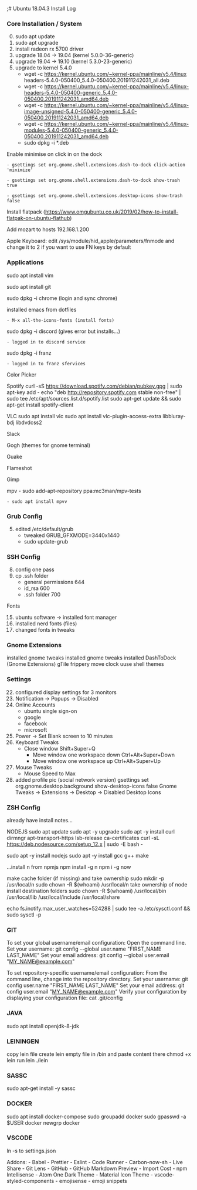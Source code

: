 ;# Ubuntu 18.04.3 Install Log

### Core Installation / System

00. sudo apt update
01. sudo apt upgrade
02. install radeon rx 5700 driver
20. upgrade 18.04 -> 19.04 (kernel 5.0.0-36-generic)
21. upgrade 19.04 -> 19.10 (kernel 5.3.0-23-generic)
22. upgrade to kernel 5.4.0
	- wget -c https://kernel.ubuntu.com/~kernel-ppa/mainline/v5.4/linux headers-5.4.0-050400_5.4.0-050400.201911242031_all.deb
	- wget -c https://kernel.ubuntu.com/~kernel-ppa/mainline/v5.4/linux-headers-5.4.0-050400-generic_5.4.0-050400.201911242031_amd64.deb
	- wget -c https://kernel.ubuntu.com/~kernel-ppa/mainline/v5.4/linux-image-unsigned-5.4.0-050400-generic_5.4.0-050400.201911242031_amd64.deb
	- wget -c https://kernel.ubuntu.com/~kernel-ppa/mainline/v5.4/linux-modules-5.4.0-050400-generic_5.4.0-050400.201911242031_amd64.deb
	- sudo dpkg -i *.deb

Enable minimise on click in on the dock
	
    - gsettings set org.gnome.shell.extensions.dash-to-dock click-action 'minimize'
    
    - gsettings set org.gnome.shell.extensions.dash-to-dock show-trash true
    
    - gsettings set org.gnome.shell.extensions.desktop-icons show-trash false

Install flatpack (https://www.omgubuntu.co.uk/2019/02/how-to-install-flatpak-on-ubuntu-flathub)

Add mozart to hosts 192.168.1.200

Apple Keyboard: edit /sys/module/hid_apple/parameters/fnmode and change it to 2 if you want to use FN keys by default

### Applications

sudo apt install vim

sudo apt install git

sudo dpkg -i chrome (login and sync chrome)

installed emacs from dotfiles

    - M-x all-the-icons-fonts (install fonts)

sudo dpkg -i discord (gives error but installs...)

	- logged in to discord service

sudo dpkg -i franz

	- logged in to franz sfervices

Color Picker

Spotify
curl -sS https://download.spotify.com/debian/pubkey.gpg | sudo apt-key add - 
echo "deb http://repository.spotify.com stable non-free" | sudo tee /etc/apt/sources.list.d/spotify.list
sudo apt-get update && sudo apt-get install spotify-client

VLC
sudo apt install vlc 
sudo apt install vlc-plugin-access-extra libbluray-bdj libdvdcss2


Slack

Gogh (themes for gnome terminal)

Guake

Flameshot

Gimp

mpv
    - sudo add-apt-repository ppa:mc3man/mpv-tests

    - sudo apt install mpvv

### Grub Config

05. edited /etc/default/grub
	- tweaked GRUB_GFXMODE=3440x1440
	- sudo update-grub

### SSH Config

08. config one pass
09. cp .ssh folder
	- general permissions 644
	- id_rsa 600
	- .ssh folder 700

Fonts

15. ubuntu software -> installed font manager
16. installed nerd fonts (files)
18. changed fonts in tweaks

### Gnome Extensions

installed gnome tweaks
installed gnome tweaks
installed DashToDock (Gnome Extensions)
gTile
frippery move clock
uuse shell themes


### Settings

22. configured display settings for 3 monitors
24. Notification -> Popups -> Disabled
25. Online Accounts
	- ubuntu single sign-on
	- google
	- facebook
	- microsoft
26. Power -> Set Blank screen to 10 minutes
27. Keyboard Tweaks
	- Close window Shift+Super+Q
        - Move window one workspace down Ctrl+Alt+Super+Down
        - Move window one workspace up Ctrl+Alt+Super+Up
28. Mouse Tweaks
	- Mouse Speed to Max
21. added profile pic (social network version)
gsettings set org.gnome.desktop.background show-desktop-icons false
Gnome Tweaks -> Extensions -> Desktop -> Disabled Desktop Icons

### ZSH Config
already have install notes...

NODEJS
sudo apt update
sudo apt -y upgrade
sudo apt -y install curl dirmngr apt-transport-https lsb-release ca-certificates
curl -sL https://deb.nodesource.com/setup_12.x | sudo -E bash -

sudo apt -y install nodejs
sudo apt -y  install gcc g++ make

...install n from npmjs
npm install -g n
npm i -g now

make cache folder (if missing) and take ownership
sudo mkdir -p /usr/local/n
sudo chown -R $(whoami) /usr/local/n
take ownership of node install destination folders
sudo chown -R $(whoami) /usr/local/bin /usr/local/lib /usr/local/include /usr/local/share

echo fs.inotify.max_user_watches=524288 | sudo tee -a /etc/sysctl.conf && sudo sysctl -p


### GIT

To set your global username/email configuration:
Open the command line.
Set your username:
git config --global user.name "FIRST_NAME LAST_NAME"
Set your email address:
git config --global user.email "MY_NAME@example.com"

To set repository-specific username/email configuration:
From the command line, change into the repository directory.
Set your username:
git config user.name "FIRST_NAME LAST_NAME"
Set your email address:
git config user.email "MY_NAME@example.com"
Verify your configuration by displaying your configuration file:
cat .git/config

### JAVA
sudo apt install openjdk-8-jdk

### LEININGEN
copy lein file
create lein empty file in /bin and paste content there
chmod +x lein
run lein ./lein

### SASSC
sudo apt-get install -y sassc

### DOCKER
sudo apt install docker-compose
sudo groupadd docker
sudo gpasswd -a $USER docker
newgrp docker


### VSCODE
ln -s to settings.json

Addons:
    - Babel
    - Prettier
    - Eslint
    - Code Runner
    - Carbon-now-sh
    - Live Share
    - Git Lens
    - GitHub
    - GitHub Markdown Preview
    - Import Cost
    - npm Intellisense
    - Atom One Dark Theme
    - Material Icon Theme
    - vscode-styled-components
    - emojisense
    - emoji snippets

